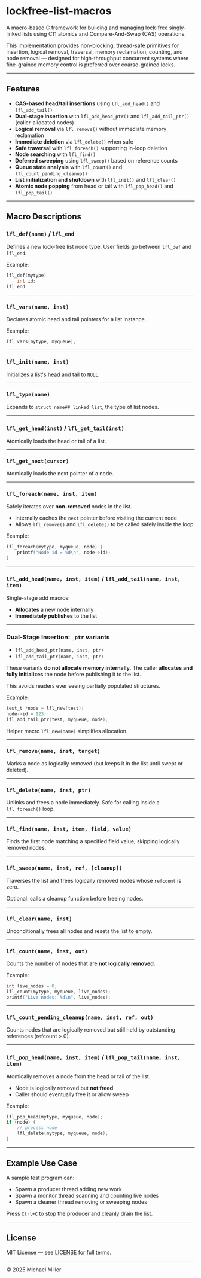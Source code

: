 # lockfree-list-macros

A macro-based C framework for building and managing lock-free singly-linked lists using C11 atomics and Compare-And-Swap (CAS) operations.

This implementation provides non-blocking, thread-safe primitives for insertion, logical removal, traversal, memory reclamation, counting, and node removal — designed for high-throughput concurrent systems where fine-grained memory control is preferred over coarse-grained locks.

---

## Features

- **CAS-based head/tail insertions** using `lfl_add_head()` and `lfl_add_tail()`
- **Dual-stage insertion** with `lfl_add_head_ptr()` and `lfl_add_tail_ptr()` (caller-allocated nodes)
- **Logical removal** via `lfl_remove()` without immediate memory reclamation
- **Immediate deletion** via `lfl_delete()` when safe
- **Safe traversal** with `lfl_foreach()` supporting in-loop deletion
- **Node searching** with `lfl_find()`
- **Deferred sweeping** using `lfl_sweep()` based on reference counts
- **Queue state analysis** with `lfl_count()` and `lfl_count_pending_cleanup()`
- **List initialization and shutdown** with `lfl_init()` and `lfl_clear()`
- **Atomic node popping** from head or tail with `lfl_pop_head()` and `lfl_pop_tail()`

---

## Macro Descriptions

### `lfl_def(name)` / `lfl_end`
Defines a new lock-free list node type. User fields go between `lfl_def` and `lfl_end`.

Example:
```c
lfl_def(mytype)
    int id;
lfl_end
```

---

### `lfl_vars(name, inst)`
Declares atomic head and tail pointers for a list instance.

Example:
```c
lfl_vars(mytype, myqueue);
```

---

### `lfl_init(name, inst)`
Initializes a list's head and tail to `NULL`.

---

### `lfl_type(name)`
Expands to `struct name##_linked_list`, the type of list nodes.

---

### `lfl_get_head(inst)` / `lfl_get_tail(inst)`
Atomically loads the head or tail of a list.

---

### `lfl_get_next(cursor)`
Atomically loads the next pointer of a node.

---

### `lfl_foreach(name, inst, item)`
Safely iterates over **non-removed** nodes in the list.

- Internally caches the `next` pointer before visiting the current node
- Allows `lfl_remove()` and `lfl_delete()` to be called safely inside the loop

Example:
```c
lfl_foreach(mytype, myqueue, node) {
    printf("Node id = %d\n", node->id);
}
```

---

### `lfl_add_head(name, inst, item)` / `lfl_add_tail(name, inst, item)`
Single-stage add macros:
- **Allocates** a new node internally
- **Immediately publishes** to the list

---

### Dual-Stage Insertion: `_ptr` variants

- `lfl_add_head_ptr(name, inst, ptr)`
- `lfl_add_tail_ptr(name, inst, ptr)`

These variants **do not allocate memory internally**.
The caller **allocates and fully initializes** the node before publishing it to the list.

This avoids readers ever seeing partially populated structures.

Example:
```c
test_t *node = lfl_new(test);
node->id = 123;
lfl_add_tail_ptr(test, myqueue, node);
```

Helper macro `lfl_new(name)` simplifies allocation.

---

### `lfl_remove(name, inst, target)`
Marks a node as logically removed (but keeps it in the list until swept or deleted).

---

### `lfl_delete(name, inst, ptr)`
Unlinks and frees a node immediately.
Safe for calling inside a `lfl_foreach()` loop.

---

### `lfl_find(name, inst, item, field, value)`
Finds the first node matching a specified field value, skipping logically removed nodes.

---

### `lfl_sweep(name, inst, ref, [cleanup])`
Traverses the list and frees logically removed nodes whose `refcount` is zero.

Optional: calls a cleanup function before freeing nodes.

---

### `lfl_clear(name, inst)`
Unconditionally frees all nodes and resets the list to empty.

---

### `lfl_count(name, inst, out)`
Counts the number of nodes that are **not logically removed**.

Example:
```c
int live_nodes = 0;
lfl_count(mytype, myqueue, live_nodes);
printf("Live nodes: %d\n", live_nodes);
```

---

### `lfl_count_pending_cleanup(name, inst, ref, out)`
Counts nodes that are logically removed but still held by outstanding references (refcount > 0).

---

### `lfl_pop_head(name, inst, item)` / `lfl_pop_tail(name, inst, item)`
Atomically removes a node from the head or tail of the list.

- Node is logically removed but **not freed**
- Caller should eventually free it or allow sweep

Example:
```c
lfl_pop_head(mytype, myqueue, node);
if (node) {
    // process node
    lfl_delete(mytype, myqueue, node);
}
```

---

## Example Use Case

A sample test program can:
- Spawn a producer thread adding new work
- Spawn a monitor thread scanning and counting live nodes
- Spawn a cleaner thread removing or sweeping nodes

Press `Ctrl+C` to stop the producer and cleanly drain the list.

---

## License

MIT License — see [LICENSE](./LICENSE) for full terms.

---

© 2025 Michael Miller
